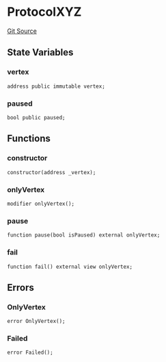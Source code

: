 # ProtocolXYZ
[Git Source](https://github.com/llama-community/vertex-v1/blob/7bf576cf08dadb8f963daa6af2d69f2e51d05a82/src/mock/ProtocolXYZ.sol)


## State Variables
### vertex

```solidity
address public immutable vertex;
```


### paused

```solidity
bool public paused;
```


## Functions
### constructor


```solidity
constructor(address _vertex);
```

### onlyVertex


```solidity
modifier onlyVertex();
```

### pause


```solidity
function pause(bool isPaused) external onlyVertex;
```

### fail


```solidity
function fail() external view onlyVertex;
```

## Errors
### OnlyVertex

```solidity
error OnlyVertex();
```

### Failed

```solidity
error Failed();
```


